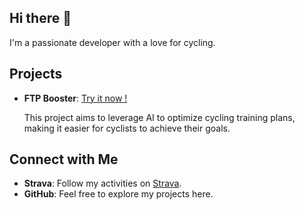 ## Hi there 👋
I'm a passionate developer with a love for cycling.

## Projects

- **FTP Booster**: [Try it now !](https://ftpbooster.com)

  This project aims to leverage AI to optimize cycling training plans, making it easier for cyclists to achieve their goals.

## Connect with Me

- **Strava**: Follow my activities on [Strava](https://www.strava.com/athletes/41050335).
- **GitHub**: Feel free to explore my projects here.
